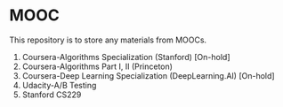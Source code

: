 # MOOC

This repository is to store any materials from MOOCs.

1. Coursera-Algorithms Specialization (Stanford) [On-hold]
2. Coursera-Algorithms Part I, II  (Princeton)
3. Coursera-Deep Learning Specialization (DeepLearning.AI) [On-hold]
4. Udacity-A/B Testing
5. Stanford CS229

